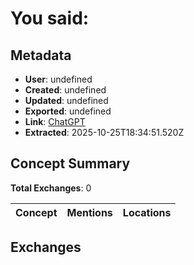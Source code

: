 # **You said:**

## Metadata

- **User**: undefined
- **Created**: undefined
- **Updated**: undefined
- **Exported**: undefined
- **Link**: [ChatGPT](undefined)
- **Extracted**: 2025-10-25T18:34:51.520Z

## Concept Summary

**Total Exchanges**: 0

| Concept | Mentions | Locations |
|---------|----------|----------|

## Exchanges

